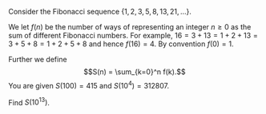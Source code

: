 Consider the Fibonacci sequence $\{1,2,3,5,8,13,21,\ldots\}$.


We let $f(n)$ be the number of ways of representing an integer $n\ge 0$ as the sum of different Fibonacci numbers.
For example, $16 = 3+13 = 1+2+13 = 3+5+8 = 1+2+5+8$ and hence $f(16) = 4$. 
By convention $f(0) = 1$.


Further we define
$$S(n) = \sum_{k=0}^n f(k).$$
You are given $S(100) = 415$ and $S(10^4) = 312807$.


Find $\displaystyle S(10^{13})$.